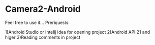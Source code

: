 # Camera2-Android
Feel free to use it...
Preriquests

  1)Android Studio or Intelij Idea for opening project
  2)Android API 21 and higer
  3)Reading comments in project
